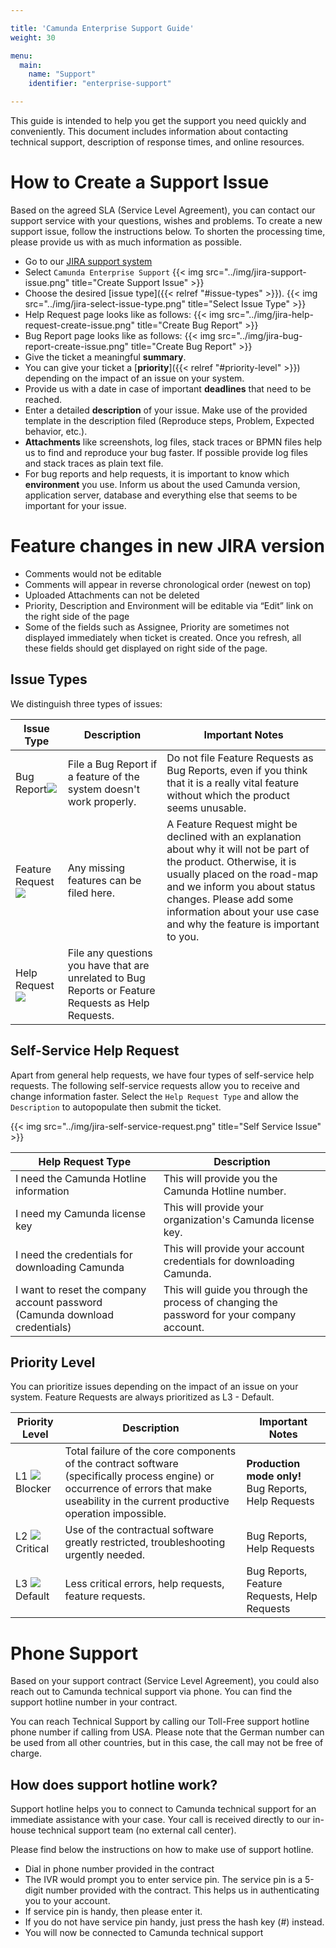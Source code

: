 ```yaml
---

title: 'Camunda Enterprise Support Guide'
weight: 30

menu:
  main:
    name: "Support"
    identifier: "enterprise-support"

---
```


This guide is intended to help you get the support you need quickly and conveniently. This document includes information about contacting technical support, description of response times, and online resources.


# How to Create a Support Issue

Based on the agreed SLA (Service Level Agreement), you can contact our support service with your questions, wishes and problems.
To create a new support issue, follow the instructions below. To shorten the processing time, please provide us with as much information as possible.

* Go to our [JIRA support system](https://jira.camunda.com/projects/SUPPORT/queues)
* Select `Camunda Enterprise Support`
{{< img src="../img/jira-support-issue.png" title="Create Support Issue" >}}
* Choose the desired [issue type]({{< relref "#issue-types" >}}).
{{< img src="../img/jira-select-issue-type.png" title="Select Issue Type" >}}
* Help Request page looks like as follows:
{{< img src="../img/jira-help-request-create-issue.png" title="Create Bug Report" >}}
* Bug Report page looks like as follows:
{{< img src="../img/jira-bug-report-create-issue.png" title="Create Bug Report" >}}
* Give the ticket a meaningful **summary**.
* You can give your ticket a [**priority**]({{< relref "#priority-level" >}}) depending on the impact of an issue on your system.
* Provide us with a date in case of important **deadlines** that need to be reached.
* Enter a detailed **description** of your issue. Make use of the provided template in the description filed (Reproduce steps, Problem, Expected behavior, etc.). 
* **Attachments** like screenshots, log files, stack traces or BPMN files help us to find and reproduce your bug faster. If possible provide log files and stack traces as plain text file.
* For bug reports and help requests, it is important to know which **environment** you use. Inform us about the used Camunda version, application server, database and everything else that seems to be important for your issue.

# Feature changes in new JIRA version
* Comments would not be editable
* Comments will appear in reverse chronological order (newest on top)
* Uploaded Attachments can not be deleted
* Priority, Description and Environment will be editable via “Edit” link on the right side of the page
* Some of the fields such as Assignee, Priority are sometimes not displayed immediately when ticket is created. Once you refresh, all these fields should get displayed on right side of the page.


## Issue Types

We distinguish three types of issues:

<table class="table table-bordered">
  <thead>
  <tr class="success">
    <th>Issue Type</th>
    <th>Description</th>
    <th>Important Notes</th>
  </tr>
  </thead>
  <tbody>
  <tr>
    <td>Bug Report<img class="img-responsive" src="../img/jira-bug-report.png"/></td>
    <td>File a Bug Report if a feature of the system doesn't work properly.</td>
    <td>Do not file Feature Requests as Bug Reports, even if you think that it is a really vital feature without which the product seems unusable.</td>
  </tr>
  <tr>
    <td>Feature Request<img class="img-responsive" src="../img/jira-feature-request.png"/></td>
    <td>Any missing features can be filed here.</td>
    <td>A Feature Request might be declined with an explanation about why it will not be part of the product. Otherwise, it is usually placed on the road-map and we inform you about status changes. Please add some information about your use case and why the feature is important to you.</td>
  </tr>
  <tr>
    <td>Help Request<img class="img-responsive" src="../img/jira-help-request.png"/></td>
    <td>File any questions you have that are unrelated to Bug Reports or Feature Requests as Help Requests.</td>
    <td></td>
  </tr>
  </tbody>
</table>

## Self-Service Help Request

Apart from general help requests, we have four types of self-service help requests. The following self-service requests allow you to receive and change information faster. Select the `Help Request Type` and allow the `Description` to autopopulate then submit the ticket.

{{< img src="../img/jira-self-service-request.png" title="Self Service Issue" >}}

<table class="table table-bordered">
  <thead>
  <tr class="success">
    <th>Help Request Type</th>
    <th>Description</th>
  </tr>
  </thead>
  <tbody>
  <tr>
    <td>I need the Camunda Hotline information</td>
    <td>This will provide you the Camunda Hotline number.</td>
  </tr>
  <tr>
    <td>I need my Camunda license key</td>
    <td>This will provide your organization's Camunda license key.</td>
  </tr>
  <tr>
    <td>I need the credentials for downloading Camunda</td>
    <td>This will provide your account credentials for downloading Camunda.</td>
  </tr>
    <tr>
    <td>I want to reset the company account password (Camunda download credentials)</td>
    <td>This will guide you through the process of changing the password for your company account.</td>
  </tr>
  </tbody>
</table>

## Priority Level

You can prioritize issues depending on the impact of an issue on your system. Feature Requests are always prioritized as L3 - Default.

<table class="table table-bordered">
  <thead>
  <tr class="success">
    <th>Priority Level</th>
    <th>Description</th>
    <th>Important Notes</th>
  </tr>
  </thead>
  <tbody>
  <tr>
    <td>L1 <img class="img-responsive" src="../img/jira-blocker.png"/>Blocker</td>
    <td>Total failure of the core components of the contract software (specifically process engine) or occurrence of errors that make useability in the current productive operation impossible.</td>
    <td><b>Production mode only!</b><br>Bug Reports, Help Requests
	</td>
  </tr>
  <tr>
    <td>L2 <img class="img-responsive" src="../img/jira-major.png"/>Critical</td>
    <td>Use of the contractual software greatly restricted, troubleshooting urgently needed.</td>
    <td>Bug Reports, Help Requests</td>
  </tr>
  <tr>
    <td>L3 <img class="img-responsive" src="../img/jira-minor.png"/>Default</td>
    <td>Less critical errors, help requests, feature requests.</td>
    <td>Bug Reports, Feature Requests, Help Requests</td>
  </tr>
  </tbody>
</table>



# Phone Support

Based on your support contract (Service Level Agreement), you could also reach out to Camunda technical support via phone. You can find the support hotline number in your contract. 

You can reach Technical Support by calling our Toll-Free support hotline phone number if calling from USA. Please note that the German number can be used from all other countries, but in this case, the call may not be free of charge.  

## How does support hotline work?
Support hotline helps you to connect to Camunda technical support for an immediate assistance with your case. Your call is received directly to our in-house technical support team (no external call center). 

Please find below the instructions on how to make use of support hotline.

* Dial in phone number provided in the contract
* The IVR would prompt you to enter service pin. The service pin is a 5-digit number provided with the contract. This helps us in authenticating you to your account.
* If service pin is handy, then please enter it.  
* If you do not have service pin handy, just press the hash key (#) instead.
* You will now be connected to Camunda technical support


